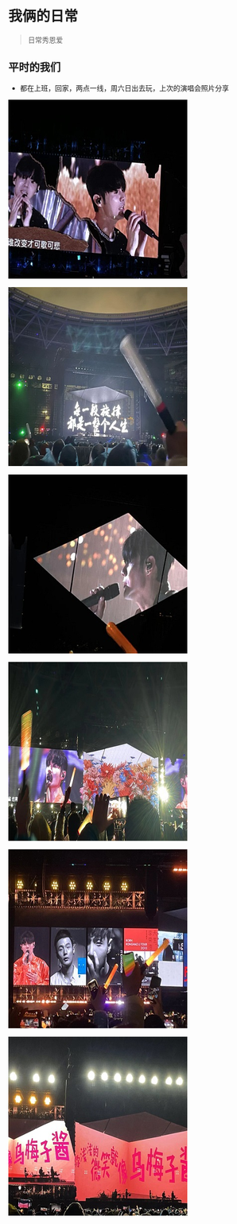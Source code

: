 # 我俩的日常

> 日常秀恩爱

## 平时的我们

- 都在上班，回家，两点一线，周六日出去玩，上次的演唱会照片分享

![](../image/pic1.png)

![](../image/pic2.png)

![](../image/pic3.png)

![](../image/pic4.png)

![](../image/pic5.png)

![](../image/pic6.png)


